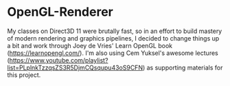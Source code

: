 # OpenGL-Renderer

My classes on Direct3D 11 were brutally fast, so in an effort to build mastery of modern rendering and graphics pipelines, I decided to change things up a bit and work through Joey de Vries' Learn OpenGL book (https://learnopengl.com/). I'm also using Cem Yuksel's awesome lectures (https://www.youtube.com/playlist?list=PLplnkTzzqsZS3R5DjmCQsqupu43oS9CFN) as supporting materials for this project.
